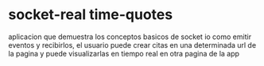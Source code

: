 # socket-real time-quotes
aplicacion que demuestra los conceptos basicos de socket io como emitir eventos y recibirlos, el usuario puede crear citas en una determinada url de la pagina y puede visualizarlas en tiempo real en otra pagina de la app  
